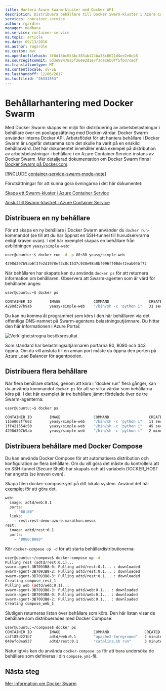 ```yaml
---
title: Hantera Azure Swarm-kluster med Docker API
description: Distribuera behållare till Docker Swarm-kluster i Azure Container Service
services: container-service
author: rgardler
manager: madhana
ms.service: container-service
ms.topic: article
ms.date: 09/13/2016
ms.author: rogardle
ms.custom: mvc
ms.openlocfilehash: 3f8d18bc053bc303ab124ba38c8621d4ee2e8cb8
ms.sourcegitcommit: 5d3e99478a5f26e92d1e7f3cec6b0ff5fbd7cedf
ms.translationtype: MT
ms.contentlocale: sv-SE
ms.lasthandoff: 12/06/2017
ms.locfileid: "26331553"
---
```

# <a name="container-management-with-docker-swarm"></a>Behållarhantering med Docker Swarm

Med Docker Swarm skapas en miljö för distribuering av arbetsbelastningar i behållare över en pooluppsättning med Docker-värdar. Docker Swarm använder interna Docker API. Arbetsflödet för att hantera behållare i Docker Swarm är ungefär detsamma som det skulle ha varit på en enskild behållarvärd. Det här dokumentet innehåller enkla exempel på distribution av arbetsbelastningar i behållare i en Azure Container Service-instans av Docker Swarm. Mer detaljerad dokumentation om Docker Swarm finns i [Docker Swarm på Docker.com](https://docs.docker.com/swarm/).

[!INCLUDE [container-service-swarm-mode-note](../../../includes/container-service-swarm-mode-note.md)]

Förutsättningar för att kunna göra övningarna i det här dokumentet:

[Skapa ett Swarm-kluster i Azure Container Service](container-service-deployment.md)

[Anslut till Swarm-klustret i Azure Container Service](../container-service-connect.md)

## <a name="deploy-a-new-container"></a>Distribuera en ny behållare
För att skapa en ny behållare i Docker Swarm använder du `docker run`-kommandot (se till att du har öppnat en SSH-tunnel till huvudservrarna enligt kraven ovan). I det här exemplet skapas en behållare från avbildningen `yeasy/simple-web`:

```bash
user@ubuntu:~$ docker run -d -p 80:80 yeasy/simple-web

4298d397b9ab6f37e2d1978ef3c8c1537c938e98a8bf096ff00def2eab04bf72
```

När behållaren har skapats kan du använda `docker ps` för att returnera information om behållaren. Observera att Swarm-agenten som är värd för behållaren anges:

```bash
user@ubuntu:~$ docker ps

CONTAINER ID        IMAGE               COMMAND                  CREATED             STATUS              PORTS                 NAMES
4298d397b9ab        yeasy/simple-web    "/bin/sh -c 'python i"   31 seconds ago      Up 9 seconds        10.0.0.5:80->80/tcp   swarm-agent-34A73819-1/happy_allen
```  

Du kan nu komma åt programmet som körs i den här behållaren via det offentliga DNS-namnet på Swarm-agentens belastningsutjämnare. Du hittar den här informationen i Azure Portal:  

![Verklighetstrogna besöksresultat](./media/container-service-docker-swarm/real-visit.jpg)  

Som standard har belastningsutjämnaren portarna 80, 8080 och 443 öppna. Om du vill ansluta till en annan port måste du öppna den porten på Azure Load Balancer för agentpoolen.

## <a name="deploy-multiple-containers"></a>Distribuera flera behållare
När flera behållare startas, genom att köra i ”docker run” flera gånger, kan du använda kommandot `docker ps` för att se vilka värdar som behållarna körs på. I det här exemplet är tre behållare jämnt fördelade över de tre Swarm-agenterna:  

```bash
user@ubuntu:~$ docker ps

CONTAINER ID        IMAGE               COMMAND                  CREATED             STATUS              PORTS                 NAMES
11be062ff602        yeasy/simple-web    "/bin/sh -c 'python i"   11 seconds ago      Up 10 seconds       10.0.0.6:83->80/tcp   swarm-agent-34A73819-2/clever_banach
1ff421554c50        yeasy/simple-web    "/bin/sh -c 'python i"   49 seconds ago      Up 48 seconds       10.0.0.4:82->80/tcp   swarm-agent-34A73819-0/stupefied_ride
4298d397b9ab        yeasy/simple-web    "/bin/sh -c 'python i"   2 minutes ago       Up 2 minutes        10.0.0.5:80->80/tcp   swarm-agent-34A73819-1/happy_allen
```  

## <a name="deploy-containers-by-using-docker-compose"></a>Distribuera behållare med Docker Compose
Du kan använda Docker Compose för att automatisera distribution och konfiguration av flera behållare. Om du vill göra det måste du kontrollera att en SSH-tunnel (Secure Shell) har skapats och att variabeln DOCKER_HOST har angetts (se kraven ovan).

Skapa filen docker-compose.yml på ditt lokala system. Använd det här [exemplet](https://raw.githubusercontent.com/rgardler/AzureDevTestDeploy/master/docker-compose.yml) för att göra det.

```bash
web:
  image: adtd/web:0.1
  ports:
    - "80:80"
  links:
    - rest:rest-demo-azure.marathon.mesos
rest:
  image: adtd/rest:0.1
  ports:
    - "8080:8080"

```

Kör `docker-compose up -d` för att starta behållardistributionerna:

```bash
user@ubuntu:~/compose$ docker-compose up -d
Pulling rest (adtd/rest:0.1)...
swarm-agent-3B7093B8-0: Pulling adtd/rest:0.1... : downloaded
swarm-agent-3B7093B8-2: Pulling adtd/rest:0.1... : downloaded
swarm-agent-3B7093B8-3: Pulling adtd/rest:0.1... : downloaded
Creating compose_rest_1
Pulling web (adtd/web:0.1)...
swarm-agent-3B7093B8-3: Pulling adtd/web:0.1... : downloaded
swarm-agent-3B7093B8-0: Pulling adtd/web:0.1... : downloaded
swarm-agent-3B7093B8-2: Pulling adtd/web:0.1... : downloaded
Creating compose_web_1
```

Slutligen returneras listan över behållare som körs. Den här listan visar de behållare som distribuerades med Docker Compose:

```bash
user@ubuntu:~/compose$ docker ps
CONTAINER ID        IMAGE               COMMAND                CREATED             STATUS              PORTS                     NAMES
caf185d221b7        adtd/web:0.1        "apache2-foreground"   2 minutes ago       Up About a minute   10.0.0.4:80->80/tcp       swarm-agent-3B7093B8-0/compose_web_1
040efc0ea937        adtd/rest:0.1       "catalina.sh run"      3 minutes ago       Up 2 minutes        10.0.0.4:8080->8080/tcp   swarm-agent-3B7093B8-0/compose_rest_1
```

Naturligtvis kan du använda `docker-compose ps` för att bara undersöka de behållare som definieras i din `compose.yml`-fil.

## <a name="next-steps"></a>Nästa steg
[Mer information om Docker Swarm](https://docs.docker.com/swarm/)

